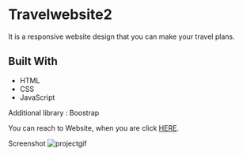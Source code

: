 # Travelwebsite2

<!DOCTYPE html>
<html lang="en">
<head>
    <meta charset="UTF-8">
</head>
<body>

  <p>It is a responsive website design that you can make your travel plans.</p>
<h2 id="built-with">Built With</h2>
  <ul>
    <li>HTML</li>
    <li>CSS</li>
    <li>JavaScript</li>
  </ul>
  <p> Additional library : Boostrap</p>
  <p>You can reach to Website, when you are click <a href="https://travelerwebsite.netlify.app/">HERE</a>.</p>

</body>
</html>

 Screenshot
![projectgif](holiday.gif)



